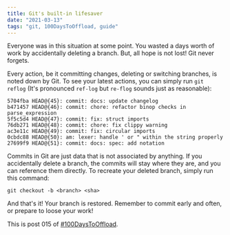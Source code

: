 ```yaml
---
title: Git's built-in lifesaver
date: "2021-03-13"
tags: "git, 100DaysToOffload, guide"
---
```


Everyone was in this situation at some point. You wasted a days worth of work by accidentally deleting a branch. But, all hope is not lost! Git never forgets. 

Every action, be it committing changes, deleting or switching branches, is noted down by Git. To see your latest actions, you can simply run `git reflog` (It's pronounced `ref-log` but `re-flog` sounds just as reasonable):

```
5704fba HEAD@{45}: commit: docs: update changelog
b471457 HEAD@{46}: commit: chore: refactor binop checks in parse_expression
5f5c5d4 HEAD@{47}: commit: fix: struct imports
76db271 HEAD@{48}: commit: chore: fix clippy warning
ac3e11c HEAD@{49}: commit: fix: circular imports
0cbdc88 HEAD@{50}: am: lexer: handle ' or " within the string properly
27699f9 HEAD@{51}: commit: docs: spec: add notation
```

Commits in Git are just data that is not associated by anything. If you accidentally delete a branch, the commits will stay where they are, and you can reference them directly. To recreate your deleted branch, simply run this command:

```
git checkout -b <branch> <sha>
```

And that's it! Your branch is restored. Remember to commit early and often, or prepare to loose your work!

This is post 015 of [#100DaysToOffload](https://100daystooffload.com/).

